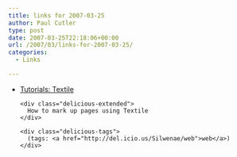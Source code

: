 ```yaml
---
title: links for 2007-03-25
author: Paul Cutler
type: post
date: 2007-03-25T22:18:06+00:00
url: /2007/03/links-for-2007-03-25/
categories:
  - Links

---
```

<ul class="delicious">
  <li>
    <div class="delicious-link">
      <a href="http://www.tawawa.org/tutorials/filed/000202.html">Tutorials: Textile</a>
    </div>
    
    <div class="delicious-extended">
      How to mark up pages using Textile
    </div>
    
    <div class="delicious-tags">
      (tags: <a href="http://del.icio.us/Silwenae/web">web</a>)
    </div>
  </li>
</ul>